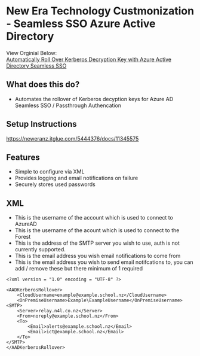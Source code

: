 # New Era Technology Custmonization - Seamless SSO Azure Active Directory

View Orginial Below:
<br>[Automatically Roll Over Kerberos Decryption Key with Azure Active Directory Seamless SSO](https://www.shankuehn.io/post/automatically-roll-over-kerberos-decryption-key-with-aad-seamless-sign-on)


## What does this do?
* Automates the rollover of Kerberos decyption keys for Azure AD Seamless SSO / Passthrough Authencation

## Setup Instructions
https://neweranz.itglue.com/5444376/docs/11345575

## Features
* Simple to configure via XML
* Provides logging and email notifications on failure
* Securely stores used passwords 


## XML

* <CloudUsername> This is the username of the account which is used to connect to AzureAD
* <OnPremiseUsername> This is the username of the acount which is used to connect to the Forest
* <Server> This is the address of the SMTP server you wish to use, auth is not currently supported.
* <From> This is the email address you wish email notifications to come from
* <Email> This is the email address you wish to send email notifcations to, you can add / remove these but there minimum of 1 required
```
<?xml version = "1.0" encoding = "UTF-8" ?>

<AADKerberosRollover>
	<CloudUsername>example@example.school.nz</CloudUsername>
	<OnPremiseUsername>Example\ExampleUsername</OnPremiseUsername>
<SMTP>
	<Server>relay.n4l.co.nz</Server>
	<From>noreply@example.school.nz</From>
	<To>
		<Email>alerts@example.school.nz</Email>
		<Email>ict@example.school.nz</Email>
	</To>
</SMTP>
</AADKerberosRollover>
```

